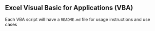 ## Excel Visual Basic for Applications (VBA)
 Each VBA script will have a `README.md` file for usage instructions and use cases

 



